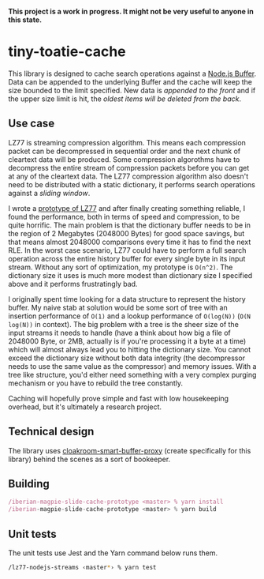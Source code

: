 **This project is a work in progress. It might not be very useful to anyone in this state.**

# tiny-toatie-cache

This library is designed to cache search operations against a [Node.js Buffer](https://nodejs.org/api/buffer.html#buffer_buffer). Data can be appended to the underlying Buffer and the cache will keep the size bounded to the limit specified. New data is *appended to the front* and if the upper size limit is hit, the *oldest items will be deleted from the back*.

## Use case

LZ77 is streaming compression algorithm. This means each compression packet can be decompressed in sequential order and the next chunk of cleartext data will be produced. Some compression algorothms have to decompress the entire stream of compression packets before you can get at any of the cleartext data. The LZ77 compression algorithm also doesn't need to be distributed with a static dictionary, it performs search operations against a *sliding window*.

I wrote a [prototype of LZ77](https://github.com/spacekitcat/prototype-libz77) and after finally creating something reliable, I found the performance, both in terms of speed and compression, to be quite horrific. The main problem is that the dictionary buffer needs to be in the region of 2 Megabytes (2048000 Bytes) for good space savings, but that means almost 2048000 comparisons every time it has to find the next RLE. In the worst case scenario, LZ77 could have to perform a full search operation across the entire history buffer for every single byte in its input stream. Without any sort of optimization, my prototype is `O(n^2)`. The dictionary size it uses is much more modest than dictionary size I specified above and it performs frustratingly bad.

I originally spent time looking for a data structure to represent the history buffer. My naive stab at solution would be some sort of tree with an insertion performance of `O(1)` and a lookup performance of `O(log(N))` (`O(N log(N))` in context). The big problem with a tree is the sheer size of the input streams it needs to handle (have a think about how big a file of 2048000 Byte, or 2MB, actually is if you're processing it a byte at a time) which will almost always lead you to hitting the dictionary size. You cannot exceed the dictionary size without both data integrity (the decompressor needs to use the same value as the compressor) and memory issues. With a tree like structure, you'd either need something with a very complex purging mechanism or you have to rebuild the tree constantly.

Caching will hopefully prove simple and fast with low housekeeping overhead, but it's ultimately a research project.

## Technical design

The library uses [cloakroom-smart-buffer-proxy](https://www.npmjs.com/package/cloakroom-smart-buffer-proxy) (create specifically for this library) behind the scenes as a sort of bookeeper.

## Building

```javascript
/iberian-magpie-slide-cache-prototype <master> % yarn install
/iberian-magpie-slide-cache-prototype <master> % yarn build
```

## Unit tests

The unit tests use Jest and the Yarn command below runs them.

```bash
/lz77-nodejs-streams ‹master*› % yarn test
```
